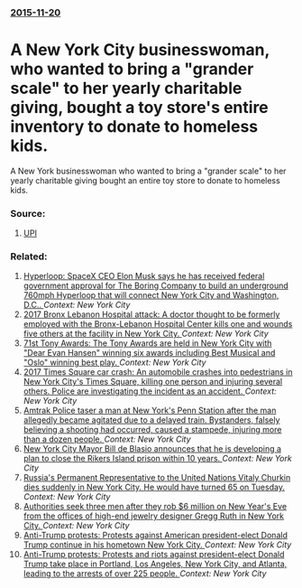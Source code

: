### [2015-11-20](/news/2015/11/20/index.md)

# A New York City businesswoman, who wanted to bring a "grander scale" to her yearly charitable giving, bought a toy store's entire inventory to donate to homeless kids. 

A New York businesswoman who wanted to bring a &quot;grander scale&quot; to her yearly charitable giving bought an entire toy store to donate to homeless kids.


### Source:

1. [UPI](http://www.upi.com/Odd_News/2015/11/20/New-York-woman-buys-out-entire-toy-store-for-homeless-kids/9661448035784/?spt=hs&or=on)

### Related:

1. [Hyperloop: SpaceX CEO Elon Musk says he has received federal government approval for The Boring Company to build an underground 760mph Hyperloop that will connect New York City and Washington, D.C.. ](/news/2017/07/20/hyperloop-spacex-ceo-elon-musk-says-he-has-received-federal-government-approval-for-the-boring-company-to-build-an-underground-760mph-hyper.md) _Context: New York City_
2. [2017 Bronx Lebanon Hospital attack: A doctor thought to be formerly employed with the Bronx-Lebanon Hospital Center kills one and wounds five others at the facility in New York City. ](/news/2017/06/30/2017-bronx-lebanon-hospital-attack-a-doctor-thought-to-be-formerly-employed-with-the-bronx-lebanon-hospital-center-kills-one-and-wounds-fiv.md) _Context: New York City_
3. [71st Tony Awards: The Tony Awards are held in New York City with "Dear Evan Hansen" winning six awards including Best Musical and "Oslo" winning best play. ](/news/2017/06/11/71st-tony-awards-the-tony-awards-are-held-in-new-york-city-with-dear-evan-hansen-winning-six-awards-including-best-musical-and-oslo-win.md) _Context: New York City_
4. [2017 Times Square car crash: An automobile crashes into pedestrians in New York City's Times Square, killing one person and injuring several others. Police are investigating the incident as an accident. ](/news/2017/05/18/2017-times-square-car-crash-an-automobile-crashes-into-pedestrians-in-new-york-city-s-times-square-killing-one-person-and-injuring-several.md) _Context: New York City_
5. [Amtrak Police taser a man at New York's Penn Station after the man allegedly became agitated due to a delayed train. Bystanders, falsely believing a shooting had occurred, caused a stampede, injuring more than a dozen people. ](/news/2017/04/14/amtrak-police-taser-a-man-at-new-york-s-penn-station-after-the-man-allegedly-became-agitated-due-to-a-delayed-train-bystanders-falsely-bel.md) _Context: New York City_
6. [New York City Mayor Bill de Blasio announces that he is developing a plan to close the Rikers Island prison within 10 years. ](/news/2017/03/31/new-york-city-mayor-bill-de-blasio-announces-that-he-is-developing-a-plan-to-close-the-rikers-island-prison-within-10-years.md) _Context: New York City_
7. [Russia's Permanent Representative to the United Nations Vitaly Churkin dies suddenly in New York City. He would have turned 65 on Tuesday. ](/news/2017/02/20/russia-s-permanent-representative-to-the-united-nations-vitaly-churkin-dies-suddenly-in-new-york-city-he-would-have-turned-65-on-tuesday.md) _Context: New York City_
8. [Authorities seek three men after they rob $6 million on New Year's Eve from the offices of high-end jewelry designer Gregg Ruth in New York City. ](/news/2017/01/1/authorities-seek-three-men-after-they-rob-6-million-on-new-year-s-eve-from-the-offices-of-high-end-jewelry-designer-gregg-ruth-in-new-york.md) _Context: New York City_
9. [Anti-Trump protests: Protests against American president-elect Donald Trump continue in his hometown New York City. ](/news/2016/11/12/anti-trump-protests-protests-against-american-president-elect-donald-trump-continue-in-his-hometown-new-york-city.md) _Context: New York City_
10. [Anti-Trump protests: Protests and riots against president-elect Donald Trump take place in Portland, Los Angeles, New York City, and Atlanta, leading to the arrests of over 225 people. ](/news/2016/11/11/anti-trump-protests-protests-and-riots-against-president-elect-donald-trump-take-place-in-portland-los-angeles-new-york-city-and-atlanta.md) _Context: New York City_
